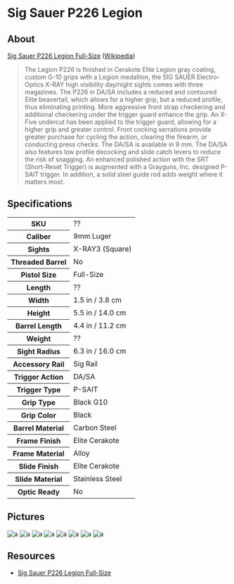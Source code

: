 # Sig Sauer P226 Legion

<!--
EUR 2199
SN  47C020486
-->

## About

[Sig Sauer P226 Legion Full-Size](https://www.sigsauer.com/p226-legion-full-size.html) ([Wikipedia](https://en.wikipedia.org/wiki/SIG_Sauer_P226))

> The Legion P226 is finished in Cerakote Elite Legion gray coating, custom G-10 grips with a Legion medallion, the SIG SAUER Electro-Optics X-RAY high visibility day/night sights comes with three magazines. The P226 in DA/SA includes a reduced and contoured Elite beavertail, which allows for a higher grip, but a reduced profile, thus eliminating printing. More aggressive front strap checkering and additional checkering under the trigger guard enhance the grip. An X-Five undercut has been applied to the trigger guard, allowing for a higher grip and greater control. Front cocking serrations provide greater purchase for cycling the action, clearing the firearm, or conducting press checks. The DA/SA is available in 9 mm. The DA/SA also features low profile decocking and slide catch levers to reduce the risk of snagging. An enhanced polished action with the SRT (Short-Reset Trigger) is augmented with a Grayguns, Inc. designed P-SAIT trigger. In addition, a solid steel guide rod adds weight where it matters most.

## Specifications

<table>
  <tr>
    <th>SKU</th>
    <td>??</td>
  </tr>
  <tr>
    <th>Caliber</th>
    <td>9mm Luger</td>
  </tr>
  <tr>
    <th>Sights</th>
    <td>X-RAY3 (Square)</td>
  </tr>
  <tr>
    <th>Threaded Barrel</th>
    <td>No</td>
  </tr>
  <tr>
    <th>Pistol Size</th>
    <td>Full-Size</td>
  </tr>
  <tr>
    <th>Length</th>
    <td>??</td>
  </tr>
  <tr>
    <th>Width</th>
    <td>1.5 in / 3.8 cm</td>
  </tr>
  <tr>
    <th>Height</th>
    <td>5.5 in / 14.0 cm</td>
  </tr>
  <tr>
    <th>Barrel Length</th>
    <td>4.4 in / 11.2 cm</td>
  </tr>
  <tr>
    <th>Weight</th>
    <td>??</td>
  </tr>
  <tr>
    <th>Sight Radius</th>
    <td>6.3 in / 16.0 cm</td>
  </tr>
  <tr>
    <th>Accessory Rail</th>
    <td>Sig Rail</td>
  </tr>
  <tr>
    <th>Trigger Action</th>
    <td>DA/SA</td>
  </tr>
  <tr>
    <th>Trigger Type</th>
    <td>P-SAIT</td>
  </tr>
  <tr>
    <th>Grip Type</th>
    <td>Black G10</td>
  </tr>
  <tr>
    <th>Grip Color</th>
    <td>Black</td>
  </tr>
  <tr>
    <th>Barrel Material</th>
    <td>Carbon Steel</td>
  </tr>
  <tr>
    <th>Frame Finish</th>
    <td>Elite Cerakote</td>
  </tr>
  <tr>
    <th>Frame Material</th>
    <td>Alloy</td>
  </tr>
  <tr>
    <th>Slide Finish</th>
    <td>Elite Cerakote</td>
  </tr>
  <tr>
    <th>Slide Material</th>
    <td>Stainless Steel</td>
  </tr>
  <tr>
    <th>Optic Ready</th>
    <td>No</td>
  </tr>
</table>

## Pictures

![a](https://github.com/CumpsD/second-brain/raw/main/assets/shooting/sig-p226-legion/case.jpg "a")
![a](https://github.com/CumpsD/second-brain/raw/main/assets/shooting/sig-p226-legion/gun1.jpg "a")
![a](https://github.com/CumpsD/second-brain/raw/main/assets/shooting/sig-p226-legion/gun2.jpg "a")
![a](https://github.com/CumpsD/second-brain/raw/main/assets/shooting/sig-p226-legion/gun3.jpg "a")
![a](https://github.com/CumpsD/second-brain/raw/main/assets/shooting/sig-p226-legion/gun4.jpg "a")
![a](https://github.com/CumpsD/second-brain/raw/main/assets/shooting/sig-p226-legion/gun5.jpg "a")
![a](https://github.com/CumpsD/second-brain/raw/main/assets/shooting/sig-p226-legion/mag1.jpg "a")
![a](https://github.com/CumpsD/second-brain/raw/main/assets/shooting/sig-p226-legion/mag2.jpg "a")

<!-- ## Upgrades -->

## Resources

* [Sig Sauer P226 Legion Full-Size](https://www.sigsauer.com/p226-legion-full-size.html)

<!--
https://www.realgunreviews.com/upgrade-a-west-german-sig-sauer-p226-to-legion-specs/
https://www.realgunreviews.com/sig-sauer-p226-upgrades-video-series/
https://www.realgunreviews.com/which-legion-should-i-get-dasa-or-sao/
https://www.realgunreviews.com/sig-sauer-classic-p-series-p226-p220-p229-internal-animations/
https://nationalinterest.org/blog/buzz/meet-sig-sauer-legion-p226-best-sig-pistol-market-124236
https://blog.cheaperthandirt.com/review-sig-p226-legion-sao/
https://www.northeastshooters.com/xen/threads/p226-upgrades-grayguns-trigger-srt-and-wolff-hammer-spring.341621/
https://www.pewpewtactical.com/sig-sauer-legion-p226-review/

https://grayguns.com/product-tag/p226/
https://fab-defenseus.com/226-pr-sig-sauer-p226-accessory-rail/
https://www.sight-mount.com/buy-now/
-->

